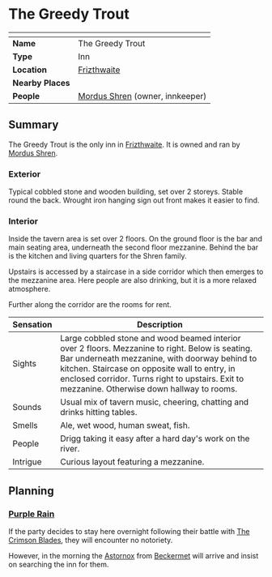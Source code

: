 # The Greedy Trout

| []() | |
| --- | --- |
| **Name** | The Greedy Trout |
| **Type** | Inn |
| **Location** | [Frizthwaite](../../villages/frizthwaite.md) |
| **Nearby Places** | |
| **People** | [Mordus Shren](../../../people/mordus-shren.md) (owner, innkeeper) |

## Summary

The Greedy Trout is the only inn in [Frizthwaite](../../villages/frizthwaite.md). It is owned and ran by [Mordus Shren](../../../people/mordus-shren.md).

### Exterior

Typical cobbled stone and wooden building, set over 2 storeys. Stable round the back. Wrought iron hanging sign out front makes it easier to find.

### Interior

Inside the tavern area is set over 2 floors. On the ground floor is the bar and main seating area, underneath the second floor mezzanine. Behind the bar is the kitchen and living quarters for the Shren family.

Upstairs is accessed by a staircase in a side corridor which then emerges to the mezzanine area. Here people are also drinking, but it is a more relaxed atmosphere.

Further along the corridor are the rooms for rent.

| Sensation | Description |
| ---- | --- |
| Sights | Large cobbled stone and wood beamed interior over 2 floors. Mezzanine to right. Below is seating. Bar underneath mezzanine, with doorway behind to kitchen. Staircase on opposite wall to entry, in enclosed corridor. Turns right to upstairs. Exit to mezzanine. Otherwise down hallway to rooms. |
| Sounds | Usual mix of tavern music, cheering, chatting and drinks hitting tables. |
| Smells | Ale, wet wood, human sweat, fish. |
| People | Drigg taking it easy after a hard day's work on the river. |
| Intrigue | Curious layout featuring a mezzanine. |

## Planning

### [Purple Rain](../../../../campaigns/purple-rain/purple-rain.md)

If the party decides to stay here overnight following their battle with [The Crimson Blades](../../../civilisations/kingdom-of-astor/organisations/the-crimson-blades.md), they will encounter no notoriety.

However, in the morning the [Astornox](../../../civilisations/kingdom-of-astor/organisations/astornox.md) from [Beckermet](../../towns/beckermet.md) will arrive and insist on searching the inn for them.
